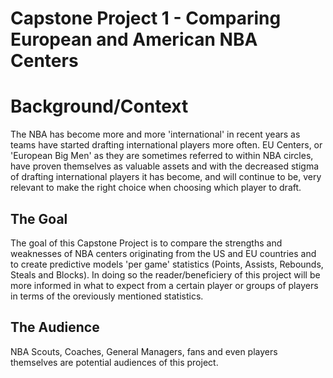 # Capstone Project 1 - Comparing European and American NBA Centers

# Background/Context
The NBA has become more and more 'international' in recent years as teams have started drafting international players more often. EU Centers, or 'European Big Men'
as they are sometimes referred to within NBA circles, have proven themselves as valuable assets and with the decreased stigma of drafting international players 
it has become, and will continue to be, very relevant to make the right choice when choosing which player to draft.

## The Goal
The goal of this Capstone Project is to compare the strengths and weaknesses of NBA centers originating from the US and EU countries and to
create predictive models 'per game' statistics (Points, Assists, Rebounds, Steals and Blocks). In doing so the reader/beneficiery of this project will be more
informed in what to expect from a certain player or groups of players in terms of the oreviously mentioned statistics.

## The Audience
NBA Scouts, Coaches, General Managers, fans and even players themselves are potential audiences of this project. 